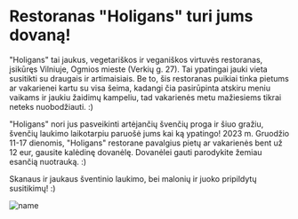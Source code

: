 # Restoranas "Holigans" turi jums dovaną!

"Holigans" tai jaukus, vegetariškos ir veganiškos virtuvės restoranas, įsikūręs Vilniuje, Ogmios mieste (Verkių g. 27). Tai ypatingai jauki vieta susitikti su draugais ir artimaisiais. Be to, šis restoranas puikiai tinka pietums ar vakarienei kartu su visa šeima, kadangi čia pasirūpinta atskiru meniu vaikams ir jaukiu žaidimų kampeliu, tad vakarienės metu mažiesiems tikrai neteks nuobodžiauti. :)

"Holigans" nori jus pasveikinti artėjančių švenčių proga ir šiuo gražiu, švenčių laukimo laikotarpiu paruošė jums kai ką ypatingo! 2023 m. Gruodžio 11-17 dienomis, "Holigans" restorane pavalgius pietų ar vakarienės bent už 12 eur, gausite kalėdinę dovanėlę. Dovanėlei gauti parodykite žemiau esančią nuotrauką. :)

Skanaus ir jaukaus šventinio laukimo, bei malonių ir juoko pripildytų susitikimų! :)

![name](../../pav/holigans.jpg)